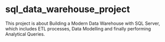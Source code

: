 # sql_data_warehouse_project
This project is about Building a Modern Data Warehouse with SQL Server, which includes ETL processes, Data Modelling and finally performing Analytical Queries.   
